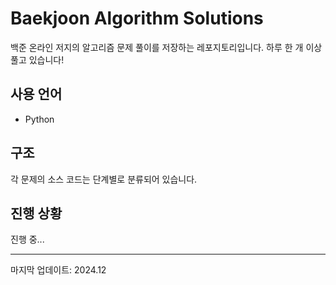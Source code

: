 # Baekjoon Algorithm Solutions

백준 온라인 저지의 알고리즘 문제 풀이를 저장하는 레포지토리입니다.
하루 한 개 이상 풀고 있습니다!

## 사용 언어
- Python

## 구조
각 문제의 소스 코드는 단계별로 분류되어 있습니다.

## 진행 상황
진행 중...

---
마지막 업데이트: 2024.12